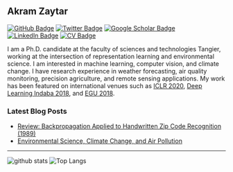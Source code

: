 ## Akram Zaytar

[![GitHub Badge](https://img.shields.io/github/followers/akramz?style=social)](https://github.com/akramz?tab=followers)
[![Twitter Badge](https://img.shields.io/twitter/follow/akramoz?style=social)](https://twitter.com/akramoz)
[![Google Scholar Badge](https://img.shields.io/badge/Google-Scholar-lightgrey)](https://scholar.google.com/citations?user=m1J5OaIAAAAJ&hl=en&authuser=1)
[![LinkedIn Badge](https://img.shields.io/badge/My-LinkedIn-blue)](https://www.linkedin.com/in/akramz/)
[![CV Badge](https://img.shields.io/badge/My-CV-critical)](https://www.notion.so/Resume-c2bda93fd82f462fb3982d31a7785aee)

I am a Ph.D. candidate at the faculty of sciences and technologies Tangier, working at the intersection of representation learning and environmental science. I am interested in machine learning, computer vision, and climate change. I have research experience in weather forecasting, air quality monitoring, precision agriculture, and remote sensing applications. My work has been featured on international venues such as [ICLR 2020](https://www.cv4gc.org/cv4a2020/), [Deep Learning Indaba 2018](https://deeplearningindaba.com/2020/), and [EGU 2018](https://meetingorganizer.copernicus.org/EGU2018/EGU2018-19766.pdf). 

<!-- --- -->
<!-- ### Open-source Projects -->
<!-- - **PROJECT CATEGORY:** [PROJECT-1](https://github.com/akramz/project-1) | [PROJECT-2](https://github.com/akramz/project-2). -->
<!-- --- -->

### Latest Blog Posts
<!-- HASHNODE:START -->
- [Review: Backpropagation Applied to Handwritten Zip Code Recognition (1989)](http://www.akramz.space/posts/digit_recognizer/)
- [Environmental Science, Climate Change, and Air Pollution](http://www.akramz.space/posts/environmental-science/)
<!-- HASHNODE:END -->
---


![github stats](https://github-readme-stats.vercel.app/api?username=akramz&show_icons=true)
![Top Langs](https://github-readme-stats.vercel.app/api/top-langs/?username=akramz&hide=css,html)
